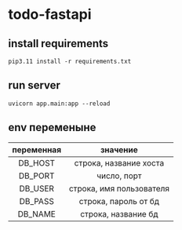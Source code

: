 # todo-fastapi

## install requirements
```
pip3.11 install -r requirements.txt
```

## run server
```
uvicorn app.main:app --reload
```

## env переменыне 
| переменная |         значение         |
| :--------: | :----------------------: |
|  DB_HOST   |  строка, название хоста  |
|  DB_PORT   |       число, порт        |
|  DB_USER   | строка, имя пользователя |
|  DB_PASS   |   строка, пароль от бд   |
|  DB_NAME   |   строка, название бд    |
